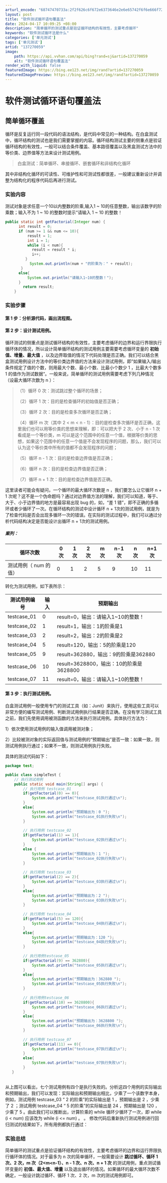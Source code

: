 ```yaml
---
arturl_encode: "68747470733a:2f2f626c6f672e6373646e2e6e65742f6f6e666f726765742f:61727469636c652f64657461696c732f313337323730303539"
layout: post
title: "软件测试循环语句覆盖法"
date: 2024-04-17 10:09:25 +08:00
description: "简单循环的测试重点是验证循环结构的有效性，主要考虑循环"
keywords: "软件测试循环法是什么"
categories: ['单元测试']
tags: ['单元测试']
artid: "137270059"
image:
    path: https://api.vvhan.com/api/bing?rand=sj&artid=137270059
    alt: "软件测试循环语句覆盖法"
render_with_liquid: false
featuredImage: https://bing.ee123.net/img/rand?artid=137270059
featuredImagePreview: https://bing.ee123.net/img/rand?artid=137270059
---
```


# 软件测试循环语句覆盖法

## 简单循环覆盖

循环是反复运行同一段代码的语法结构，是代码中常见的一种结构。在白盒测试中，循环结构的测试也是我们需要掌握的内容。循环结构测试主要的侧重点是验证循环结构的有效性，一般可以结合条件覆盖、基本路径覆盖以及黑盒测试方法中的等价类、边界值等方法来设计测试用例。

> 白盒测试：简单循环、串接循环、嵌套循环和非结构化循环

其中非结构化循环的可读性、可维护性和可测试性都很差，一般建议重新设计并调整为结构化的程序代码后再进行测试。

### 实验内容

测试对象是求任意一个10以内整数的阶乘,输入1 ~ 10的任意整数，输出该数字的阶乘数；输入不为 1 ~ 10 的整数时提示“请输入 1 ~ 10 的整数！

```java
public static int getFactorial(Integer num) {  
      int result = 0; 
      if (num >= 1 && num <= 10){
          result = 1; 
          int i = 1;
          while (i < num){
            result = result * i; 
            i++;
         }
           System.out.println(num + "的阶乘为：" + result);       
       }
      else{
          System.out.println("请输入1~10的整数！"); 
      }   
        return result;
    }
```

### 实验步骤

#### 第 1 步：分析源代码，画出流程图。

#### 第 2 步：设计测试用例。

循环测试的侧重点是测试循环结构的有效性，主要考虑循环的边界和运行界限执行循环体的情况，所以设计简单循环结构的测试用例主要需要考虑循环变量的
**初始值、增量、最大值**
，以及边界取值的情况下代码处理是否正确。我们可以结合黑盒测试用例设计方法中的等价类边界值的方法来设计测试用例，即”如果输入/输出条件规定了值的个数，则用最大个数、最小个数、比最小个数少 1 ，比最大个数多 1 的值作为测试数据“。一般来说，简单循环的测试用例需要考虑下列几种情况（设最大循环次数为 n ）：

> （1）循环 0 次：测试跳过整个循环的场景；
>
> （2）循环 1 次：目的是检查循环的初始值是否正确；
>
> （3）循环 2 次：目的是检查多次循环是否正确；
>
> （4）循环 m 次（其中 2 < m < n - 1）：目的是检查多次循环是否正确，这里我们也可以用等价类的思想来理解，即：可以把大于 2 次、小于 n - 1 次看成是一个等价类，m 可以是这个范围中的任意一个值，根据等价类的思想，如果这个范围中的任意一个值是不会发现程序的问题，那么，我们可以认为这个等价类中所有的值都不会发现程序的问题；
>
> （5）循环 n - 1 次：目的是检查边界值是否正确；
>
> （6）循环 n 次：目的是检查边界值是否正确；
>
> （7）循环 n + 1 次：目的是检查边界值是否正确。

这里读者可能会有疑问，一个循环的最大循环次数是 n ，我们要怎么让它循环 n + 1 次呢？这不是一个伪命题吗？通过对边界值方法的理解，我们可以知道，等于、大于、小于边界值的地方是最容易出现 bug 的，如，“差 1 错”，即不正确的多循环或者少循环了一次。在循环结构的测试中设计循环 n + 1次的测试用例，就是为了检查代码是否会出现多循环一次的错误。在实际的测试过程中，我们可以通过分析代码结构决定是否能设计出循环 n + 1次的测试用例。

##### 案列：

| 循环次数 | 0 次 | 1 次 | 2 次 | m 次 | n-1 次 | n 次 | n+1 次 |
| --- | --- | --- | --- | --- | --- | --- | --- |
| 测试用例（ num 的值） | 0 | 1 | 2 | 5 | 9 | 10 | 11 |

转化为测试用例，如下表所示：

| 测试用例编号 | 输入 | 预期输出 |
| --- | --- | --- |
| testcase\_01 | 0 | result=0，输出：请输入1~10的整数！ |
| testcase\_02 | 1 | result=1，输出：1的阶乘是1 |
| testcase\_03 | 2 | result=2，输出：2的阶乘是2 |
| testcase\_04 | 5 | result=120，输出：5的阶乘是120 |
| testcase\_05 | 9 | result=362880，输出：9的阶乘是362880 |
| testcase\_06 | 10 | result=3628800，输出：10的阶乘是3628800 |
| testcase\_07 | 11 | result=0，输出：请输入1~10的整数！ |

#### 第 3 步：执行测试用例。

白盒测试用例一般使用专门的测试工具（如：Junit）来执行，使用这些工具可以非常方便的编写测试用例、判断测试用例执行结果是否正确。在没有学习测试工具之前，我们先使用调用被测函数的方法来执行测试用例。具体执行方法为：

1）依次使用测试用例的输入值调用被测对象；

2）比较被测对象的实际返回值与测试用例的“预期输出”是否一致：如果一致，则测试用例执行通过；如果不一致，则测试用例执行失败。

具体的测试代码如下：

```java
package test;

public class simpleTest {
    // 执行测试用例
    public static void main(String[] args) {
        // 执行用例 testcase_01
        if(getFactorial(0) == 0){
            System.out.println("testcase_01执行通过\n");
        }
        else{
            System.out.println("预期输出为：0 ");
            System.out.println("testcase_01执行失败\n");
        }
        
        // 执行用例 testcase_02
        if(getFactorial(1) == 1){
            System.out.println("testcase_02执行通过\n");
        }
        else {
            System.out.println("预期输出为：1 ");
            System.out.println("testcase_02执行失败\n");
        }
        
        // 执行用例 testcase_03
        if(getFactorial(2) == 2){
            System.out.println("testcase_03执行通过\n");
        }
        else{
            System.out.println("预期输出为：2 ");
            System.out.println("testcase_03执行失败\n");
        }
        
        // 执行用例 testcase_04
        if(getFactorial(5) == 120){
            System.out.println("testcase_04执行通过\n");
        }
        else{
            System.out.println("预期输出为：120 ");
            System.out.println("testcase_04执行失败\n");
        }
        
        // 执行用例testcase_05
        if(getFactorial(9) == 362880){
            System.out.println("testcase_05执行通过\n");
        }
        else{
            System.out.println("预期输出为：362880 ");
            System.out.println("testcase_05执行失败\n");
        }
        
        // 执行用例testcase_06
        if(getFactorial(10) == 3628800){
            System.out.println("testcase_06执行通过\n");
        }
        else{
            System.out.println("预期输出为：3628800 ");
            System.out.println("testcase_06执行失败\n");
        }
        
        // 执行用例 testcase_07
        if(getFactorial(11) == 0){
            System.out.println("testcase_07执行通过\n");
        }
        else{
            System.out.println("testcase_07执行失败\n");
        }
   }
    

```

从上图可以看出，七个测试用例有四个是执行失败的。分析这四个用例的实际输出和预期输出，我们可以发现：实际输出和预期输出相比，少乘了一个该数字本身，例如，测试用例 testcase\_03 “ 2 的阶乘”的实际输出是 1 ，预期输出是 2 ，少乘了 2 ；测试用例 testcase\_04 “ 5 的阶乘”的实际输出是 24 ，预期输出是 120 ，少乘了 5 。由此我们可以推断出，计算阶乘的 while 循环少循环了一次，即 while (i < num) 应该改为 while (i <= num) 。 。 修改代码后重新执行测试用例进行回归测试的结果如下，所有用例都执行通过：

### 实验总结

简单循环的测试重点是验证循环结构的有效性，主要考虑循环的边界和运行界限执行循环体的情况。对于最多为 n 次的简单循环，一般需要设计
**跳过循环、循环 1 次、2 次，m 次（2<m<n-1）、n - 1 次、n 次、n + 1 次**
的测试用例，重点测试循环变量的
**初值、最大值、增量**
以及退出循环的情况。如果循环的最大循环次数不确定，一般设计跳过循环、循环 1 次、2 次，m 次的测试用例即可。

###
